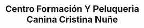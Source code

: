 ---
title: "Centro Formación Y Peluqueria Canina Cristina Nuñe"
url: /torrent/centro-formacion-y-peluqueria-canina-cristina-nune/
shop: Tiere
---